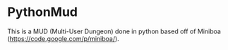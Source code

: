 PythonMud
=========
This is a MUD (Multi-User Dungeon) done in python based off of Miniboa (https://code.google.com/p/miniboa/).
